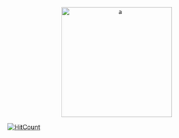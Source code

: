 <p align="center">
  <img style="display:inline-block;margin-right:10px;" src="https://media1.giphy.com/media/xT5LMRXQ4yPjL415q8/giphy.gif" alt="a" height="250"/>
</p>
<!-- <a href="https://github.com/anuraghazra/github-readme-stats">
  <img align="center" src="https://github-readme-stats.anuraghazra1.vercel.app/api?username=ricardojoserf&show_icons=true" alt="Ricardojoserf's github stats" />
</a>
<a href="https://github.com/anuraghazra/github-readme-stats">
  <img align="center" src="https://github-readme-stats.anuraghazra1.vercel.app/api/top-langs/?username=ricardojoserf&layout=compact" />
</a> -->


[![HitCount](http://hits.dwyl.com/ricardojoserf/ricardojoserf.svg)](http://hits.dwyl.com/ricardojoserf/ricardojoserf)
